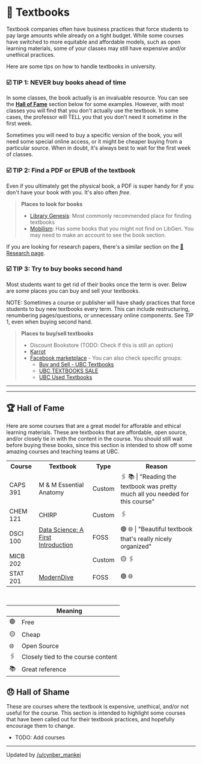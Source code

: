 # 📕 Textbooks

Textbook companies often have business practices that force students to pay large amounts while already on a tight budget. While some courses have switched to more equitable and affordable models, such as open learning materials, some of your classes may still have expensive and/or unethical practices.

Here are some tips on how to handle textbooks in university.

### ☑️ TIP 1: NEVER buy books ahead of time

In some classes, the book actually is an invaluable resource. You can see the **[Hall of Fame](https://communityubc.github.io/ubcwiki/academics/classes/textbooks.html#-hall-of-fame)** section below for some examples. However, with most classes you will find that you don't actually use the textbook. In some cases, the professor will TELL you that you don't need it sometime in the first week.

Sometimes you will need to buy a specific version of the book, you will need some special online access, or it might be cheaper buying from a particular source. When in doubt, it's always best to wait for the first week of classes.

### ☑️ TIP 2: Find a PDF or EPUB of the textbook

Even if you ultimately get the physical book, a PDF is super handy for if you don't have your book with you. It's also often *free*.

> **Places to look for books**
> * [Library Genesis](https://libgen.is/): Most commonly recommended place for finding textbooks
> * [Mobilism](https://forum.mobilism.org/viewforum.php): Has some books that you might not find on LibGen. You may need to make an account to see the book section.

If you are looking for research papers, there's a similar section on the [📜 Research page](../research.md).

### ☑️ TIP 3: Try to buy books second hand

Most students want to get rid of their books once the term is over. Below are some places you can buy and sell your textbooks.

NOTE: Sometimes a course or publisher will have shady practices that force students to buy new textbooks every term. This can include restructuring, renumbering pages/questions, or unnecessary online components. See TIP 1, even when buying second hand.

> **Places to buy/sell textbooks**
> * Discount Bookstore (TODO: Check if this is still an option)
> * [Karrot](https://ca.karrotmarket.com/?in=vancouver-11031)
> * [Facebook marketplace](https://www.facebook.com/marketplace/) - You can also check specific groups:
>   - [Buy and Sell - UBC Textbooks](https://www.facebook.com/groups/234720869933130/)
>   - [UBC TEXTBOOKS SALE](https://www.facebook.com/groups/150847275006201/)
>   - [UBC Used Textbooks](https://www.facebook.com/groups/ubc.textbook.4.sale/)



---
---

## 🏆 Hall of Fame

Here are some courses that are a great model for afforable and ethical learning materials. These are textbooks that are affordable, open source, and/or closely tie in with the content in the course. You should still wait before buying these books, since this section is intended to show off some amazing courses and teaching teams at UBC.

<table>
  <tr>
    <th>Course</th>
    <th>Textbook</th>
    <th>Type</th>
    <th>Reason</th>
  </tr>
  <tr>
    <td>CAPS 391</td>
    <td>M & M Essential Anatomy</td>
    <td>Custom</td>
    <td>🖇️ 📚 | "Reading the textbook was pretty much all you needed for this course"</td>
  </tr>
  <tr>
    <td>CHEM 121</td>
    <td>CHIRP</td>
    <td>Custom</td>
    <td>🖇️</td>
  </tr>
  <tr>
    <td>DSCI 100</td>
    <td><a href="https://ubc-dsci.github.io/dsci-100-student/README.html">Data Science: A First Introduction</a></td>
    <td>FOSS</td>
    <td>🟢 🌐 | "Beautiful textbook that's really nicely organized"</td>
  </tr>
  <tr>
    <td>MICB 202</td>
    <td></td>
    <td>Custom</td>
    <td>🟡 🖇️</td>
  </tr>
  <tr>
    <td>STAT 201</td>
    <td><a href="https://moderndive.com/">ModernDive</a></td>
    <td>FOSS</td>
    <td>🟢 🌐</td>
  </tr>
</table>

<br>

|  | Meaning |
| --- | --- |
| 🟢 | Free |
| 🟡 | Cheap |
| 🌐 | Open Source |
| 🖇️ | Closely tied to the course content |
| 📚 | Great reference |




## 😞 Hall of Shame

These are courses where the textbook is expensive, unethical, and/or not useful for the course. This section is intended to highlight some courses that have been called out for their textbook practices, and hopefully encourage them to change.

* TODO: Add courses

---

Updated by [/u/cynber_mankei](https://www.reddit.com/user/cynber_mankei)